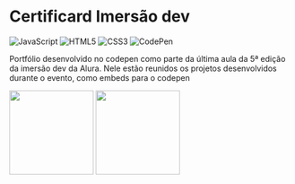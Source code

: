 # Certificard Imersão dev
![JavaScript](https://img.shields.io/static/v1?style=for-the-badge&message=JavaScript&color=222222&logo=JavaScript&logoColor=F7DF1E&label=)
![HTML5](https://img.shields.io/static/v1?style=for-the-badge&message=HTML5&color=E34F26&logo=HTML5&logoColor=FFFFFF&label=)
![CSS3](https://img.shields.io/static/v1?style=for-the-badge&message=CSS3&color=1572B6&logo=CSS3&logoColor=FFFFFF&label=)
![CodePen](https://img.shields.io/static/v1?style=for-the-badge&message=CodePen&color=000000&logo=CodePen&logoColor=FFFFFF&label=)

Portfólio desenvolvido no codepen como parte da última aula da 5ª edição da imersão dev da Alura. 
Nele estão reunidos os projetos desenvolvidos durante o evento, como embeds para o codepen

<img src="https://avatars.githubusercontent.com/u/4975968?s=200&v=4" height="150">
<img src="https://i.ytimg.com/vi/o8QJsQMJrPU/mqdefault.jpg" height="150">
